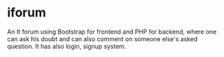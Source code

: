 # iforum
An It forum using Bootstrap for frontend and PHP for backend, where one can ask his doubt and can also comment on someone else's asked question. It has also login, signup system.
